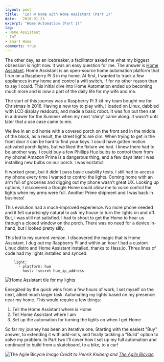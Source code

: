 ```yaml
---
layout: post
title:  "IoT @ Home with Home Assistant (Part 1)"
date:   2018-01-23
excerpt: "Home Automation (Part 1)"
tag:
- Home Assistant
- IoT
- Smart Home
comments: true
---
```


The other day, as an icebreaker, a facilitator asked me what my biggest obsession is right now. It was an easy question for me. The answer is [Home Assistant](https://home-assistant.io/). Home Assistant is an open-source home automation platform that I run on a Raspberry Pi 3 in my home. At first, I wanted to track a few appliances in my home and control a wifi switch, if for no other reason than to say I could.  This initial dive into Home Automation ended up becoming much more and is now a part of the daily life for my wife and me.

The start of this journey was a Raspberry Pi 3 kit my team bought me for Christmas in 2016. Having a new toy to play with, I loaded on Linux, dabbled with LCD display readouts, and made a basic robot. It was fun but then sat in a drawer for the Summer when my next 'shiny' came along.  It wasn't until later that a use case came to me. 

We live in an old home with a covered porch on the front and in the middle of the block, as a result, the street lights are dim. When trying to get in the front door it can be hard to find your keys. I could have gotten motion activated porch lights, but we liked the fixture we had. I knew there had to be another way, I could buy a few Phillips Hue bulbs to control them from my phone! Amazon Prime is a dangerous thing, and a few days later I was installing new bulbs on our porch. I was ecstatic!

It worked great, but it didn't pass basic usability tests. I still had to access my phone every time I wanted to control the lights. Coming home with an arm full of groceries and digging out my phone wasn't great UX. Looking up options, I discovered a Google Home could allow me to voice control the lights when my arms were full. Another Prime shipment and I was back in business!

This evolution had a much-improved experience. No more phone needed and it felt surprisingly natural to ask my house to turn the lights on and off. But, I was still not satisfied. I had to shout to get the Home to hear us through a closed window on the porch.  There was no need for a device in-hand, but I looked pretty silly.

This led to my current version. I discovered the magic that is Home Assistant. I dug out my Raspberry Pi and within an hour I had a custom Linux distro and Home Assistant installed, thanks to Hass.io. Three lines of code had my lights installed and synced:
```	
    light:
      - platform: hue
        host: !secret hue_ip_address
```

![Home Assistant tile for my lights](https://github.com/pattertj/pattertj.github.io/blob/master/assets/img/HASS-PorchLights.PNG)

Energized by the quick wins from a few hours of work, I set myself on the next, albeit much larger task. Automating my lights based on my presence near my home. This would require a few things:

1. Tell the Home Assistant where is Home
2. Tell Home Assistant where I am
3. Set up the automation for turning the lights on when I get Home
    
So far my journey has been an iterative one. Starting with the easiest "Buy" answer, to extending it with add-on's, and finally tackling a "Build" option to solve my problem. In Part two I'll cover how I set up my full automation and continued to build from a skateboard, to a bike, to a car!

![The Agile Bicycle](https://cdn-images-1.medium.com/max/1600/1*qINsG4WH_BDN-viMJUH6Ng.png)
_Image Credit to Henrik Kniberg and [The Agile Bicycle](https://m.dotdev.co/the-agile-bicycle-829a83b18e7)_
